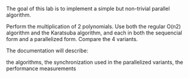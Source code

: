 The goal of this lab is to implement a simple but non-trivial parallel algorithm.

Perform the multiplication of 2 polynomials. Use both the regular O(n2) algorithm and the Karatsuba algorithm, and each in both the sequencial form and a parallelized form. Compare the 4 variants.

The documentation will describe:

the algorithms,
the synchronization used in the parallelized variants,
the performance measurements

